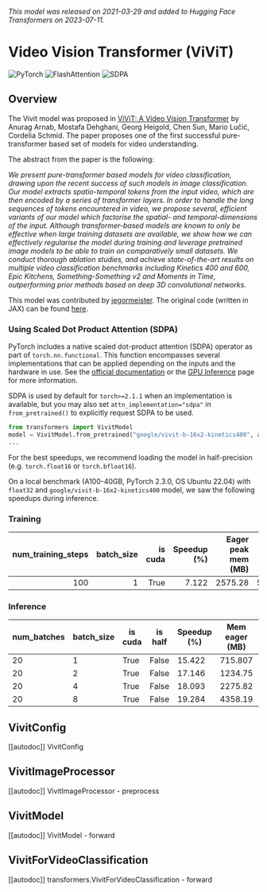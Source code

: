 <!--Copyright 2023 The HuggingFace Team. All rights reserved.

Licensed under the Apache License, Version 2.0 (the "License"); you may not use this file except in compliance with
the License. You may obtain a copy of the License at

http://www.apache.org/licenses/LICENSE-2.0

Unless required by applicable law or agreed to in writing, software distributed under the License is distributed on
an "AS IS" BASIS, WITHOUT WARRANTIES OR CONDITIONS OF ANY KIND, either express or implied. See the License for the
specific language governing permissions and limitations under the License.
-->
*This model was released on 2021-03-29 and added to Hugging Face Transformers on 2023-07-11.*

# Video Vision Transformer (ViViT)

<div class="flex flex-wrap space-x-1">
<img alt="PyTorch" src="https://img.shields.io/badge/PyTorch-DE3412?style=flat&logo=pytorch&logoColor=white">
<img alt="FlashAttention" src="https://img.shields.io/badge/%E2%9A%A1%EF%B8%8E%20FlashAttention-eae0c8?style=flat">
<img alt="SDPA" src="https://img.shields.io/badge/SDPA-DE3412?style=flat&logo=pytorch&logoColor=white">
</div>

## Overview

The Vivit model was proposed in [ViViT: A Video Vision Transformer](https://huggingface.co/papers/2103.15691) by Anurag Arnab, Mostafa Dehghani, Georg Heigold, Chen Sun, Mario Lučić, Cordelia Schmid.
The paper proposes one of the first successful pure-transformer based set of models for video understanding.

The abstract from the paper is the following:

*We present pure-transformer based models for video classification, drawing upon the recent success of such models in image classification. Our model extracts spatio-temporal tokens from the input video, which are then encoded by a series of transformer layers. In order to handle the long sequences of tokens encountered in video, we propose several, efficient variants of our model which factorise the spatial- and temporal-dimensions of the input. Although transformer-based models are known to only be effective when large training datasets are available, we show how we can effectively regularise the model during training and leverage pretrained image models to be able to train on comparatively small datasets. We conduct thorough ablation studies, and achieve state-of-the-art results on multiple video classification benchmarks including Kinetics 400 and 600, Epic Kitchens, Something-Something v2 and Moments in Time, outperforming prior methods based on deep 3D convolutional networks.*

This model was contributed by [jegormeister](https://huggingface.co/jegormeister). The original code (written in JAX) can be found [here](https://github.com/google-research/scenic/tree/main/scenic/projects/vivit).

### Using Scaled Dot Product Attention (SDPA)

PyTorch includes a native scaled dot-product attention (SDPA) operator as part of `torch.nn.functional`. This function
encompasses several implementations that can be applied depending on the inputs and the hardware in use. See the
[official documentation](https://pytorch.org/docs/stable/generated/torch.nn.functional.scaled_dot_product_attention.html)
or the [GPU Inference](https://huggingface.co/docs/transformers/main/en/perf_infer_gpu_one#pytorch-scaled-dot-product-attention)
page for more information.

SDPA is used by default for `torch>=2.1.1` when an implementation is available, but you may also set
`attn_implementation="sdpa"` in `from_pretrained()` to explicitly request SDPA to be used.

```py
from transformers import VivitModel
model = VivitModel.from_pretrained("google/vivit-b-16x2-kinetics400", attn_implementation="sdpa", dtype=torch.float16)
...
```

For the best speedups, we recommend loading the model in half-precision (e.g. `torch.float16` or `torch.bfloat16`).

On a local benchmark (A100-40GB, PyTorch 2.3.0, OS Ubuntu 22.04) with `float32` and `google/vivit-b-16x2-kinetics400` model, we saw the following speedups during inference.

### Training

|   num_training_steps |   batch_size |   is cuda |   Speedup (%) |   Eager peak mem (MB) |   sdpa peak mem (MB) |   Mem saving (%) |
|---------------------:|-------------:|----------:|--------------:|----------------------:|---------------------:|-----------------:|
|                  100 |            1 |      True |         7.122 |               2575.28 |              5932.54 |           130.364 |

### Inference

|   num_batches |   batch_size |   is cuda |   is half |   Speedup (%) |   Mem eager (MB) |   Mem BT (MB) |   Mem saved (%) |
|---------------|--------------|-----------|-----------|---------------|------------------|---------------|-----------------|
|            20 |             1 |   True    |   False   |      15.422   |     715.807      |    317.079    |      125.75     |
|            20 |             2 |   True    |   False   |      17.146   |    1234.75       |    447.175    |      176.122    |
|            20 |             4 |   True    |   False   |      18.093   |    2275.82       |    709.864    |      220.6      |
|            20 |             8 |   True    |   False   |      19.284   |    4358.19       |   1233.24     |      253.393    |

## VivitConfig

[[autodoc]] VivitConfig

## VivitImageProcessor

[[autodoc]] VivitImageProcessor
    - preprocess

## VivitModel

[[autodoc]] VivitModel
    - forward

## VivitForVideoClassification

[[autodoc]] transformers.VivitForVideoClassification
    - forward
